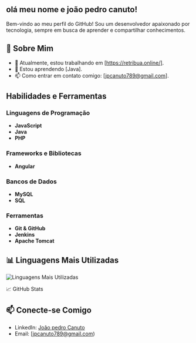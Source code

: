 ## olá meu nome e joão pedro canuto!

Bem-vindo ao meu perfil do GitHub! Sou um desenvolvedor apaixonado por tecnologia, sempre em busca de aprender e compartilhar conhecimentos.

## 🚀 Sobre Mim

- 🔭 Atualmente, estou trabalhando em [https://retribua.online/].
- 🌱 Estou aprendendo [Java].
- 📫 Como entrar em contato comigo: [jpcanuto789@gmail.com].


## Habilidades e Ferramentas

### Linguagens de Programação
- **JavaScript** 
- **Java**
- **PHP**

### Frameworks e Bibliotecas
- **Angular**

### Bancos de Dados
- **MySQL**
- **SQL**

### Ferramentas
- **Git & GitHub**
- **Jenkins**
- **Apache Tomcat**

## 📊 Linguagens Mais Utilizadas

![Linguagens Mais Utilizadas](https://github-readme-stats.vercel.app/api/top-langs/?username=jonny-canudo&layout=compact&theme=radical)

📈 GitHub Stats



## 📫 Conecte-se Comigo

- LinkedIn: [João pedro Canuto](https://www.linkedin.com/in/jo%C3%A3o-pedro-canuto-a3852a292/)
- Email: [jpcanuto789@gmail.com)


